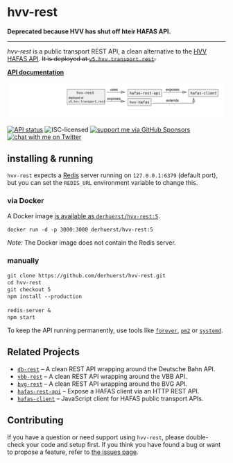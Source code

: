 # hvv-rest

**Deprecated because HVV has shut off hteir HAFAS API.**

---

*hvv-rest* is a public transport REST API, a clean alternative to the [HVV HAFAS API](https://github.com/public-transport/hafas-client/blob/e02a20b1de59bda3cd380445b6105e4c46036636/p/hvv/readme.md). ~~It is deployed at [`v5.hvv.transport.rest`](https://v5.hvv.transport.rest/).~~

[**API documentation**](docs/readme.md)

![hvv-rest architecture diagram](architecture.svg)

[![API status](https://badgen.net/uptime-robot/status/m784879519-27e5d1cc383d9159da575595)](https://stats.uptimerobot.com/57wNLs39M/784879519)
![ISC-licensed](https://img.shields.io/github/license/derhuerst/hvv-rest.svg)
[![support me via GitHub Sponsors](https://img.shields.io/badge/support%20me-donate-fa7664.svg)](https://github.com/sponsors/derhuerst)
[![chat with me on Twitter](https://img.shields.io/badge/chat%20with%20me-on%20Twitter-1da1f2.svg)](https://twitter.com/derhuerst)


## installing & running

`hvv-rest` expects a [Redis](https://redis.io/) server running on `127.0.0.1:6379` (default port), but you can set the `REDIS_URL` environment variable to change this.

### via Docker

A Docker image [is available as `derhuerst/hvv-rest:5`](https://hub.docker.com/r/derhuerst/hvv-rest).

```shell
docker run -d -p 3000:3000 derhuerst/hvv-rest:5
```

*Note:* The Docker image does not contain the Redis server.

### manually

```shell
git clone https://github.com/derhuerst/hvv-rest.git
cd hvv-rest
git checkout 5
npm install --production

redis-server &
npm start
```

To keep the API running permanently, use tools like [`forever`](https://github.com/foreverjs/forever#forever), [`pm2`](http://pm2.keymetrics.io) or [`systemd`](https://wiki.debian.org/systemd).


## Related Projects

- [`db-rest`](https://github.com/derhuerst/db-rest) – A clean REST API wrapping around the Deutsche Bahn API.
- [`vbb-rest`](https://github.com/derhuerst/vbb-rest) – A clean REST API wrapping around the VBB API.
- [`bvg-rest`](https://github.com/derhuerst/bvg-rest) – A clean REST API wrapping around the BVG API.
- [`hafas-rest-api`](https://github.com/public-transport/hafas-rest-api) – Expose a HAFAS client via an HTTP REST API.
- [`hafas-client`](https://github.com/public-transport/hafas-client) – JavaScript client for HAFAS public transport APIs.


## Contributing

If you have a question or need support using `hvv-rest`, please double-check your code and setup first. If you think you have found a bug or want to propose a feature, refer to [the issues page](https://github.com/derhuerst/hvv-rest/issues).
